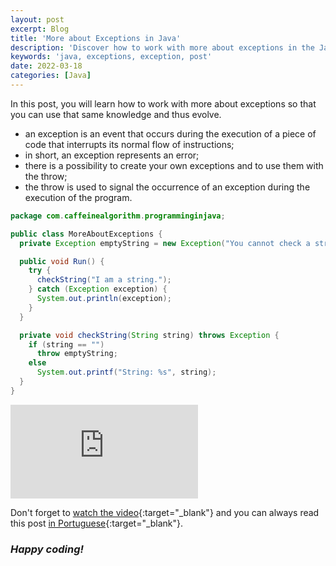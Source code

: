 ```yaml
---
layout: post
excerpt: Blog
title: 'More about Exceptions in Java'
description: 'Discover how to work with more about exceptions in the Java programming language. Get answers to your questions with the theory and examples presented.'
keywords: 'java, exceptions, exception, post'
date: 2022-03-18
categories: [Java]
---
```


In this post, you will learn how to work with more about exceptions so that you can use that same knowledge and thus evolve.

- an exception is an event that occurs during the execution of a piece of code that interrupts its normal flow of instructions;
- in short, an exception represents an error;
- there is a possibility to create your own exceptions and to use them with the throw;
- the throw is used to signal the occurrence of an exception during the execution of the program.

```java
package com.caffeinealgorithm.programminginjava;

public class MoreAboutExceptions {
  private Exception emptyString = new Exception("You cannot check a string that is empty.");

  public void Run() {
    try {
      checkString("I am a string.");
    } catch (Exception exception) {
      System.out.println(exception);
    }
  }

  private void checkString(String string) throws Exception {
    if (string == "")
      throw emptyString;
    else
      System.out.printf("String: %s", string);
  }
}
```

<div class="video-container">
  <iframe src="https://www.youtube.com/embed/b40p72IG4-8" frameborder="0" allowfullscreen></iframe>
</div>

Don't forget to [watch the video](https://youtu.be/b40p72IG4-8){:target="\_blank"} and you can always read this post [in Portuguese](https://caffeinealgorithm.com/blog/mais-sobre-as-excecoes-em-java/){:target="\_blank"}.

### _Happy coding!_
